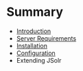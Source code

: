 # Summary

* [Introduction](README.md)
* [Server Requirements](server_requirements.md)
* [Installation](installation.md)
* [Configuration](configuration.md)
* Extending JSolr

